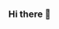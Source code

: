 ### Hi there 👋

<!--
**Syntax-Cipher/Syntax-Cipher** is a ✨ _special_ ✨ repository because its `README.md` (this file) appears on your GitHub profile.

Here are some ideas to get you started:

- 🔭 I’m currently working on ... CodeAcademy tutorials involving Python & also starting to learn C/C++ 
- 🌱 I’m currently learning ... Computer Science & Machine Learning with Python using CodeAcademy platform & just started C/C++
- 👯 I’m looking to collaborate on ... Anything involving Python, will learn C/C++ for future projects
- 🤔 I’m looking for help with ... Incorporating a dictionary function, as well as parent/child classes in my Japanese War Game project I just started (inspired by Ghost of Tsushima video game) 
- 💬 Ask me about ... Engineering/Mathematics/Science
- 📫 How to reach me: ... chad.holst@hotmail.com
- 😄 Pronouns: ... He
- ⚡ Fun fact: ... First language was Processing; I Have decided on Software Engineering after I JUST finished my first year of Engineering in Canada. Initially, I thought I was going to pursue Mechanical/Electrical; with this in mind, I am only a beginner programmer & have MUCH to learn. I'm this will be a beneficial took to aid my learning process
  
  Current Engineering Student;
  Future Software Engineer;
   return Chad Holst

